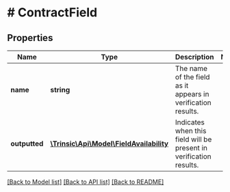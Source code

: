 # # ContractField

## Properties

Name | Type | Description | Notes
------------ | ------------- | ------------- | -------------
**name** | **string** | The name of the field as it appears in verification results. |
**outputted** | [**\Trinsic\Api\Model\FieldAvailability**](FieldAvailability.md) | Indicates when this field will be present in verification results. |

[[Back to Model list]](../../README.md#models) [[Back to API list]](../../README.md#endpoints) [[Back to README]](../../README.md)
